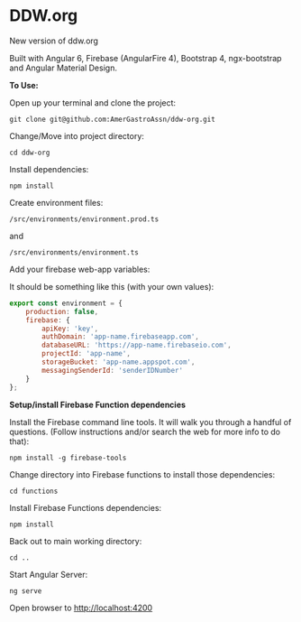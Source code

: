 # DDW.org

New version of ddw.org

Built with Angular 6, Firebase (AngularFire 4), Bootstrap 4, ngx-bootstrap and Angular Material Design.

**To Use:**

Open up your terminal and clone the project:

    git clone git@github.com:AmerGastroAssn/ddw-org.git


Change/Move into project directory:

    cd ddw-org

Install dependencies:

    npm install

Create environment files:

`/src/environments/environment.prod.ts`

and

`/src/environments/environment.ts`


Add your firebase web-app variables:

It should be something like this (with your own values):

```javascript
export const environment = {
    production: false,
    firebase: {
        apiKey: 'key',
        authDomain: 'app-name.firebaseapp.com',
        databaseURL: 'https://app-name.firebaseio.com',
        projectId: 'app-name',
        storageBucket: 'app-name.appspot.com',
        messagingSenderId: 'senderIDNumber'
    }
};
```

**Setup/install Firebase Function dependencies**

Install the Firebase command line tools. It will walk you through a handful of questions. (Follow instructions and/or search the web for more info to do that):

    npm install -g firebase-tools

Change directory into Firebase functions to install those dependencies:

    cd functions

Install Firebase Functions dependencies:

    npm install

Back out to main working directory:

    cd ..

Start Angular Server:

    ng serve

Open browser to [http://localhost:4200](http://localhost:4200)

